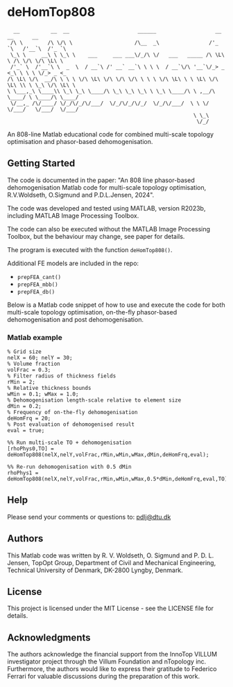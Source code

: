 # deHomTop808
```
  __          __  __                      ______                   __       __      __     
 /\ \        /\ \/\ \                    /\__  _\                /'_ `\   /'__`\  /'_ `\   
 \_\ \     __\ \ \_\ \    ___     ___ ___\/_/\ \/   ___   _____ /\ \L\ \ /\ \/\ \/\ \L\ \  
 /'_` \  /'__`\ \  _  \  / __`\ /' __` __`\ \ \ \  / __`\/\ '__`\/_> _ <_\ \ \ \ \/_> _ <_ 
/\ \L\ \/\  __/\ \ \ \ \/\ \L\ \/\ \/\ \/\ \ \ \ \/\ \L\ \ \ \L\ \/\ \L\ \\ \ \_\ \/\ \L\ \
\ \___,_\ \____\\ \_\ \_\ \____/\ \_\ \_\ \_\ \ \_\ \____/\ \ ,__/\ \____/ \ \____/\ \____/
 \/__,_ /\/____/ \/_/\/_/\/___/  \/_/\/_/\/_/  \/_/\/___/  \ \ \/  \/___/   \/___/  \/___/ 
                                                            \ \_\                          
                                                             \/_/                          
```

An 808-line Matlab educational code for combined multi-scale topology optimisation and phasor-based dehomogenisation.

## Getting Started

The code is documented in the paper: "An 808 line phasor-based dehomogenisation Matlab code for multi-scale topology optimisation, R.V.Woldseth, O.Sigmund and P.D.L.Jensen, 2024".

The code was developed and tested using MATLAB, version R2023b, including MATLAB Image Processing Toolbox.

The code can also be executed without the MATLAB Image Processing Toolbox, but the behaviour may change, see paper for details.

The program is executed with the function ```deHomTop808()```.

Additional FE models are included in the repo:
- ```prepFEA_cant()```
- ```prepFEA_mbb()```
- ```prepFEA_db()```

Below is a Matlab code snippet of how to use and execute the code for both multi-scale topology optimisation, on-the-fly phasor-based dehomogenisation and post dehomogenisation.

### Matlab example
```
% Grid size
nelX = 60; nelY = 30;
% Volume fraction
volFrac = 0.3;
% Filter radius of thickness fields
rMin = 2;
% Relative thickness bounds
wMin = 0.1; wMax = 1.0;
% Dehomogenisation length-scale relative to element size
dMin = 0.2;
% Frequency of on-the-fly dehomogenisation
deHomFrq = 20;
% Post evaluation of dehomogenised result
eval = true;

%% Run multi-scale TO + dehomogenisation
[rhoPhys0,TO] = deHomTop808(nelX,nelY,volFrac,rMin,wMin,wMax,dMin,deHomFrq,eval); 

%% Re-run dehomogenisation with 0.5 dMin
rhoPhys1 = deHomTop808(nelX,nelY,volFrac,rMin,wMin,wMax,0.5*dMin,deHomFrq,eval,TO); 
```

## Help

Please send your comments or questions to: pdlj@dtu.dk

## Authors

This Matlab code was written by R. V. Woldseth, O. Sigmund and P. D. L. Jensen,
TopOpt Group, Department of Civil and Mechanical Engineering,
Technical University of Denmark,
DK-2800 Lyngby, Denmark.                                                

## License

This project is licensed under the MIT License - see the LICENSE file for details.

## Acknowledgments

The authors acknowledge the financial support from the InnoTop VILLUM investigator project through the Villum Foundation and nTopology inc. Furthermore, the authors would like to express their gratitude to Federico Ferrari for valuable discussions during the preparation of this work.
